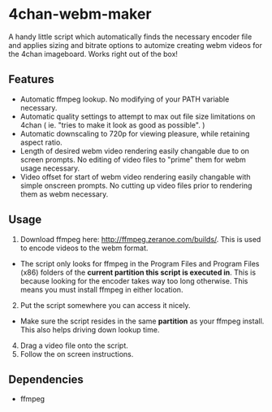4chan-webm-maker
================
A handy little script which automatically finds the necessary encoder file and applies sizing and bitrate options to automize creating webm videos for the 4chan imageboard. Works right out of the box!

Features
--------
- Automatic ffmpeg lookup. No modifying of your PATH variable necessary.
- Automatic quality settings to attempt to max out file size limitations on 4chan ( ie. "tries to make it look as good as possible". )
- Automatic downscaling to 720p for viewing pleasure, while retaining aspect ratio.
- Length of desired webm video rendering easily changable due to on screen prompts. No editing of video files to "prime" them for webm usage necessary.
- Video offset for start of webm video rendering easily changable with simple onscreen prompts. No cutting up video files prior to rendering them as webm necessary.

Usage
-----
1. Download ffmpeg here: http://ffmpeg.zeranoe.com/builds/. This is used to encode videos to the webm format.
  - The script only looks for ffmpeg in the Program Files and Program Files (x86) folders of the **current partition this script is executed in**. This is because looking for the encoder takes way too long otherwise. This means you must install ffmpeg in either location.
2. Put the script somewhere you can access it nicely.
  - Make sure the script resides in the same **partition** as your ffmpeg install. This also helps driving down lookup time.
4. Drag a video file onto the script.
5. Follow the on screen instructions.

Dependencies
------------
- ffmpeg
